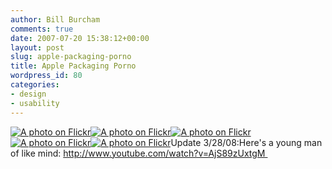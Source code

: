 ```yaml
---
author: Bill Burcham
comments: true
date: 2007-07-20 15:38:12+00:00
layout: post
slug: apple-packaging-porno
title: Apple Packaging Porno
wordpress_id: 80
categories:
- design
- usability
---
```


[![A photo on Flickr](http://farm2.static.flickr.com/1410/855115077_1176969227_s.jpg)](http://www.flickr.com/photos/burchams/855115077/in/set-72157600911306312/)[![A photo on Flickr](http://farm2.static.flickr.com/1286/855973590_5410bad805_s.jpg)](http://www.flickr.com/photos/burchams/855973590/in/set-72157600911306312/)[![A photo on Flickr](http://farm2.static.flickr.com/1174/855975650_9d9becd799_s.jpg)](http://www.flickr.com/photos/burchams/855975650/in/set-72157600911306312/)[![A photo on Flickr](http://farm2.static.flickr.com/1326/855974238_ac92e35c9b_s.jpg)](http://www.flickr.com/photos/burchams/855974238/in/set-72157600911306312/)[![A photo on Flickr](http://farm2.static.flickr.com/1401/855114125_f9dfa1ce98_s.jpg)](http://www.flickr.com/photos/burchams/855114125/in/set-72157600911306312/)Update 3/28/08:Here's a young man of like mind: http://www.youtube.com/watch?v=AjS89zUxtgM 
